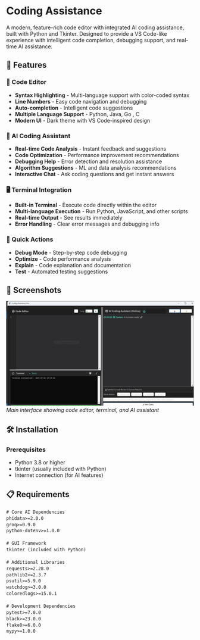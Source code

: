 # Coding Assistance 

A modern, feature-rich code editor with integrated AI coding assistance, built with Python and Tkinter. Designed to provide a VS Code-like experience with intelligent code completion, debugging support, and real-time AI assistance.

## 🚀 Features

### 📝 Code Editor
- **Syntax Highlighting** - Multi-language support with color-coded syntax
- **Line Numbers** - Easy code navigation and debugging
- **Auto-completion** - Intelligent code suggestions
- **Multiple Language Support** - Python, Java, Go , C
- **Modern UI** - Dark theme with VS Code-inspired design

### 🤖 AI Coding Assistant
- **Real-time Code Analysis** - Instant feedback and suggestions
- **Code Optimization** - Performance improvement recommendations
- **Debugging Help** - Error detection and resolution assistance
- **Algorithm Suggestions** - ML and data analysis recommendations
- **Interactive Chat** - Ask coding questions and get instant answers

### 🖥️ Terminal Integration
- **Built-in Terminal** - Execute code directly within the editor
- **Multi-language Execution** - Run Python, JavaScript, and other scripts
- **Real-time Output** - See results immediately
- **Error Handling** - Clear error messages and debugging info

### 🎯 Quick Actions
- **Debug Mode** - Step-by-step code debugging
- **Optimize** - Code performance analysis
- **Explain** - Code explanation and documentation
- **Test** - Automated testing suggestions

## 📸 Screenshots

![Main Interface](image.png)
*Main interface showing code editor, terminal, and AI assistant*


## 🛠️ Installation

### Prerequisites
- Python 3.8 or higher
- tkinter (usually included with Python)
- Internet connection (for AI features)


## 📋 Requirements

```txt
# Core AI Dependencies
phidata>=2.0.0
groq>=0.9.0
python-dotenv>=1.0.0

# GUI Framework
tkinter (included with Python)

# Additional Libraries
requests>=2.28.0
pathlib2>=2.3.7
psutil>=5.9.0
watchdog>=3.0.0
coloredlogs>=15.0.1

# Development Dependencies
pytest>=7.0.0
black>=23.0.0
flake8>=6.0.0
mypy>=1.0.0
